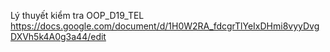 Lý thuyết kiểm tra OOP_D19_TEL
https://docs.google.com/document/d/1H0W2RA_fdcgrTlYeIxDHmi8vyyDvgDXVh5k4A0g3a44/edit